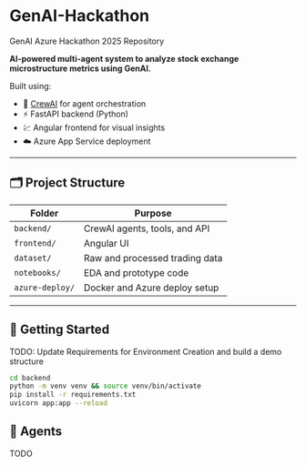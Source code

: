 # GenAI-Hackathon

GenAI Azure Hackathon 2025 Repository

**AI-powered multi-agent system to analyze stock exchange microstructure metrics using GenAI.**

Built using:

- 🧠 [CrewAI](https://github.com/joaomdmoura/crewAI) for agent orchestration
- ⚡ FastAPI backend (Python)
- 💹 Angular frontend for visual insights
- ☁️ Azure App Service deployment

---

## 🗂 Project Structure

| Folder          | Purpose                        |
| --------------- | ------------------------------ |
| `backend/`      | CrewAI agents, tools, and API  |
| `frontend/`     | Angular UI                     |
| `dataset/`      | Raw and processed trading data |
| `notebooks/`    | EDA and prototype code         |
| `azure-deploy/` | Docker and Azure deploy setup  |

---

## 🧪 Getting Started

TODO: Update Requirements for Environment Creation and build a demo structure

```bash
cd backend
python -m venv venv && source venv/bin/activate
pip install -r requirements.txt
uvicorn app:app --reload
```

## 🧪 Agents

TODO
